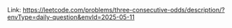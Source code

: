 Link: https://leetcode.com/problems/three-consecutive-odds/description/?envType=daily-question&envId=2025-05-11